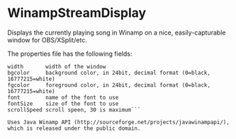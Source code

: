 # WinampStreamDisplay
Displays the currently playing song in Winamp on a nice, easily-capturable window for OBS/XSplit/etc.

The properties file has the following fields:
```height      height of the window, including the title bar
width       width of the window
bgcolor     background color, in 24bit, decimal format (0=black, 16777215=white)
fgcolor     foreground color, in 24bit, decimal format (0=black, 16777215=white)
font        name of the font to use
fontSize    size of the font to use
scrollSpeed scroll speen, 30 is maximum```

Uses Java Winamp API (http://sourceforge.net/projects/javawinampapi/), which is released under the public domain.
